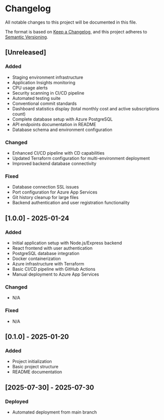 # Changelog

All notable changes to this project will be documented in this file.

The format is based on [Keep a Changelog](https://keepachangelog.com/en/1.0.0/),
and this project adheres to [Semantic Versioning](https://semver.org/spec/v2.0.0.html).

## [Unreleased]

### Added

-   Staging environment infrastructure
-   Application Insights monitoring
-   CPU usage alerts
-   Security scanning in CI/CD pipeline
-   Automated testing suite
-   Conventional commit standards
-   Dashboard statistics display (total monthly cost and active subscriptions count)
-   Complete database setup with Azure PostgreSQL
-   API endpoints documentation in README
-   Database schema and environment configuration

### Changed

-   Enhanced CI/CD pipeline with CD capabilities
-   Updated Terraform configuration for multi-environment deployment
-   Improved backend database connectivity

### Fixed

-   Database connection SSL issues
-   Port configuration for Azure App Services
-   Git history cleanup for large files
-   Backend authentication and user registration functionality

## [1.0.0] - 2025-01-24

### Added

-   Initial application setup with Node.js/Express backend
-   React frontend with user authentication
-   PostgreSQL database integration
-   Docker containerization
-   Azure infrastructure with Terraform
-   Basic CI/CD pipeline with GitHub Actions
-   Manual deployment to Azure App Services

### Changed

-   N/A

### Fixed

-   N/A

## [0.1.0] - 2025-01-20

### Added

-   Project initialization
-   Basic project structure
-   README documentation
## [2025-07-30] - 2025-07-30

### Deployed
- Automated deployment from main branch

